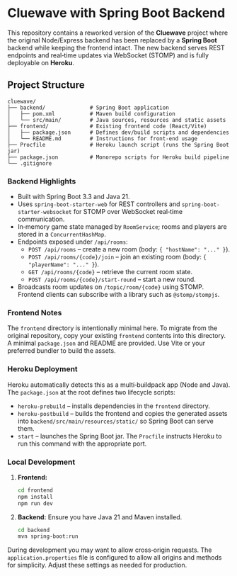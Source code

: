 # Cluewave with Spring Boot Backend

This repository contains a reworked version of the **Cluewave** project where the original
Node/Express backend has been replaced by a **Spring Boot** backend while keeping the
frontend intact.  The new backend serves REST endpoints and real‑time updates via
WebSocket (STOMP) and is fully deployable on **Heroku**.

## Project Structure

```
cluewave/
├── backend/              # Spring Boot application
│   ├── pom.xml           # Maven build configuration
│   └── src/main/         # Java sources, resources and static assets
├── frontend/             # Existing frontend code (React/Vite)
│   ├── package.json      # Defines dev/build scripts and dependencies
│   └── README.md         # Instructions for front‑end usage
├── Procfile              # Heroku launch script (runs the Spring Boot jar)
├── package.json          # Monorepo scripts for Heroku build pipeline
└── .gitignore
```

### Backend Highlights

- Built with Spring Boot 3.3 and Java 21.
- Uses `spring‑boot-starter-web` for REST controllers and `spring‑boot-starter-websocket` for
  STOMP over WebSocket real‑time communication.
- In‑memory game state managed by `RoomService`; rooms and players are stored in a
  `ConcurrentHashMap`.
- Endpoints exposed under `/api/rooms`:
  - `POST /api/rooms` – create a new room (body: `{ "hostName": "..." }`).
  - `POST /api/rooms/{code}/join` – join an existing room (body: `{ "playerName": "..." }`).
  - `GET /api/rooms/{code}` – retrieve the current room state.
  - `POST /api/rooms/{code}/start-round` – start a new round.
- Broadcasts room updates on `/topic/room/{code}` using STOMP.  Frontend clients can
  subscribe with a library such as `@stomp/stompjs`.

### Frontend Notes

The `frontend` directory is intentionally minimal here.  To migrate from the original
repository, copy your existing `frontend` contents into this directory.  A minimal
`package.json` and README are provided.  Use Vite or your preferred bundler to build
the assets.

### Heroku Deployment

Heroku automatically detects this as a multi‑buildpack app (Node and Java).  The
`package.json` at the root defines two lifecycle scripts:

* `heroku-prebuild` – installs dependencies in the `frontend` directory.
* `heroku-postbuild` – builds the frontend and copies the generated assets into
  `backend/src/main/resources/static/` so Spring Boot can serve them.
* `start` – launches the Spring Boot jar.  The `Procfile` instructs Heroku to
  run this command with the appropriate port.

### Local Development

1. **Frontend:**
   ```bash
   cd frontend
   npm install
   npm run dev
   ```

2. **Backend:** Ensure you have Java 21 and Maven installed.
   ```bash
   cd backend
   mvn spring-boot:run
   ```

During development you may want to allow cross‑origin requests.  The
`application.properties` file is configured to allow all origins and methods for
simplicity.  Adjust these settings as needed for production.